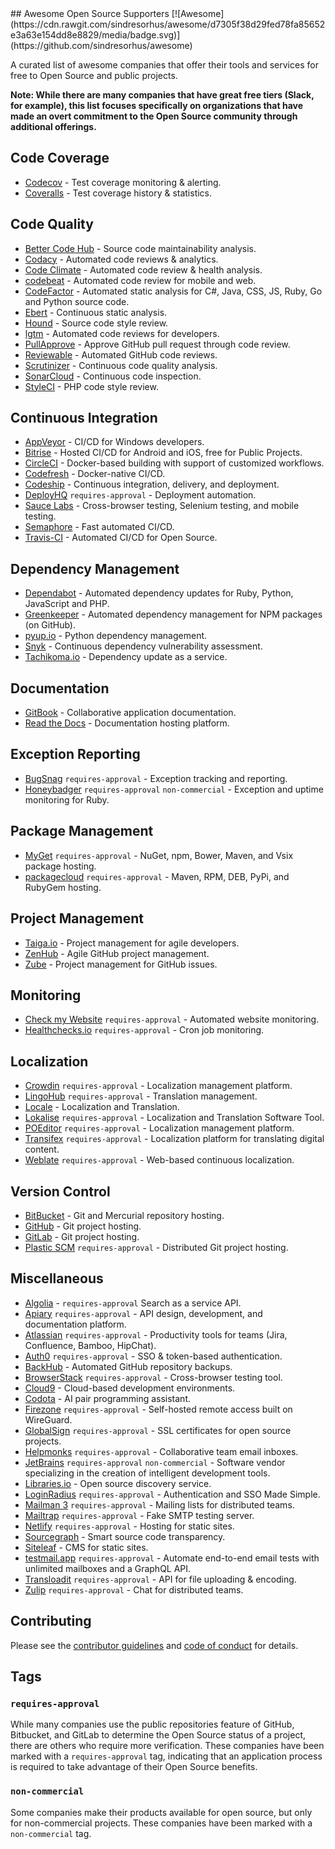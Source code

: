 <div class="github-widget" data-repo="zachflower/awesome-open-source-supporters"></div>
## Awesome Open Source Supporters [![Awesome](https://cdn.rawgit.com/sindresorhus/awesome/d7305f38d29fed78fa85652e3a63e154dd8e8829/media/badge.svg)](https://github.com/sindresorhus/awesome)

A curated list of awesome companies that offer their tools and services for free to Open Source and public projects.

**Note: While there are many companies that have great free tiers (Slack, for example), this list focuses specifically on organizations that have made an overt commitment to the Open Source community through additional offerings.**



## Code Coverage

- [Codecov](https://codecov.io/) - Test coverage monitoring & alerting.
- [Coveralls](https://coveralls.io/) - Test coverage history & statistics.

## Code Quality

- [Better Code Hub](https://bettercodehub.com/) - Source code maintainability analysis.
- [Codacy](https://www.codacy.com/) - Automated code reviews & analytics.
- [Code Climate](https://codeclimate.com/) - Automated code review & health analysis.
- [codebeat](https://codebeat.co/) - Automated code review for mobile and web.
- [CodeFactor](https://www.codefactor.io/) - Automated static analysis for C#, Java, CSS, JS, Ruby, Go and Python source code.
- [Ebert](https://ebertapp.io/) - Continuous static analysis.
- [Hound](https://houndci.com/) - Source code style review.
- [lgtm](https://lgtm.com/) - Automated code reviews for developers.
- [PullApprove](https://about.pullapprove.com/) - Approve GitHub pull request through code review.
- [Reviewable](https://reviewable.io/) - Automated GitHub code reviews.
- [Scrutinizer](https://scrutinizer-ci.com/) - Continuous code quality analysis.
- [SonarCloud](https://sonarcloud.io/) - Continuous code inspection.
- [StyleCI](https://styleci.io/) - PHP code style review.

## Continuous Integration

- [AppVeyor](https://www.appveyor.com/) - CI/CD for Windows developers.
- [Bitrise](https://www.bitrise.io/) - Hosted CI/CD for Android and iOS, free for Public Projects.
- [CircleCI](https://circleci.com/) - Docker-based building with support of customized workflows.
- [Codefresh](https://codefresh.io/) - Docker-native CI/CD.
- [Codeship](https://codeship.com/) - Continuous integration, delivery, and deployment.
- [DeployHQ](https://www.deployhq.com/) `requires-approval` - Deployment automation.
- [Sauce Labs](https://saucelabs.com/) - Cross-browser testing, Selenium testing, and mobile testing.
- [Semaphore](https://semaphoreci.com/) - Fast automated CI/CD.
- [Travis-CI](https://travis-ci.org/) - Automated CI/CD for Open Source.

## Dependency Management

- [Dependabot](https://dependabot.com/) - Automated dependency updates for Ruby, Python, JavaScript and PHP.
- [Greenkeeper](https://greenkeeper.io/) - Automated dependency management for NPM packages (on GitHub).
- [pyup.io](https://pyup.io/) - Python dependency management.
- [Snyk](https://snyk.io/) - Continuous dependency vulnerability assessment.
- [Tachikoma.io](http://tachikoma.io/) - Dependency update as a service.

## Documentation

- [GitBook](https://www.gitbook.com/) - Collaborative application documentation.
- [Read the Docs](https://readthedocs.com/) - Documentation hosting platform.

## Exception Reporting

- [BugSnag](https://www.bugsnag.com/) `requires-approval` - Exception tracking and reporting.
- [Honeybadger](https://www.honeybadger.io) `requires-approval` `non-commercial` - Exception and uptime monitoring for Ruby.

## Package Management

- [MyGet](https://myget.org/) `requires-approval` - NuGet, npm, Bower, Maven, and Vsix package hosting.
- [packagecloud](https://packagecloud.io/pricing) `requires-approval` - Maven, RPM, DEB, PyPi, and RubyGem hosting.

## Project Management

- [Taiga.io](https://taiga.io/) - Project management for agile developers.
- [ZenHub](https://www.zenhub.com/) - Agile GitHub project management.
- [Zube](https://zube.io/) - Project management for GitHub issues.

## Monitoring

- [Check my Website](https://checkmy.ws/) `requires-approval` - Automated website monitoring.
- [Healthchecks.io](https://healthchecks.io/) `requires-approval` - Cron job monitoring.

## Localization

- [Crowdin](https://crowdin.com/) `requires-approval` - Localization management platform.
- [LingoHub](https://lingohub.com/) `requires-approval` - Translation management.
- [Locale](https://www.localeapp.com/) - Localization and Translation.
- [Lokalise](https://lokalise.com/) `requires-approval` - Localization and Translation Software Tool.
- [POEditor](https://poeditor.com/) `requires-approval` - Localization management platform.
- [Transifex](https://www.transifex.com/) `requires-approval` - Localization platform for translating digital content.
- [Weblate](https://weblate.org/) `requires-approval` - Web-based continuous localization.

## Version Control

- [BitBucket](https://bitbucket.org/) - Git and Mercurial repository hosting.
- [GitHub](https://github.com/) - Git project hosting.
- [GitLab](https://about.gitlab.com/) - Git project hosting.
- [Plastic SCM](https://www.plasticscm.com/) `requires-approval` - Distributed Git project hosting.

## Miscellaneous

- [Algolia](https://www.algolia.com/for-open-source/) - `requires-approval` Search as a service API.
- [Apiary](https://apiary.io/) `requires-approval` - API design, development, and documentation platform.
- [Atlassian](https://www.atlassian.com/software/views/open-source-license-request) `requires-approval` - Productivity tools for teams (Jira, Confluence, Bamboo, HipChat).
- [Auth0](https://auth0.com/) `requires-approval` - SSO & token-based authentication.
- [BackHub](https://backhub.co/) - Automated GitHub repository backups.
- [BrowserStack](https://www.browserstack.com/) `requires-approval` - Cross-browser testing tool.
- [Cloud9](https://c9.io/) - Cloud-based development environments.
- [Codota](https://www.codota.com/) - AI pair programming assistant.
- [Firezone](https://www.firezone.dev/) `requires-approval` - Self-hosted remote access built on WireGuard.
- [GlobalSign](https://www.globalsign.com/en/ssl/ssl-open-source/) `requires-approval` - SSL certificates for open source projects.
- [Helpmonks](https://helpmonks.com/) `requires-approval` - Collaborative team email inboxes.
- [JetBrains](https://www.jetbrains.com/buy/opensource/) `requires-approval` `non-commercial` - Software vendor specializing in the creation of intelligent development tools.
- [Libraries.io](https://libraries.io/) - Open source discovery service.
- [LoginRadius](https://www.loginradius.com/)  `requires-approval`  - Authentication and SSO Made Simple.
- [Mailman 3](https://mailman3.com/) `requires-approval` - Mailing lists for distributed teams.
- [Mailtrap](https://mailtrap.io/) `requires-approval` - Fake SMTP testing server.
- [Netlify](https://www.netlify.com) `requires-approval` - Hosting for static sites.
- [Sourcegraph](https://sourcegraph.com/) - Smart source code transparency.
- [Siteleaf](https://www.siteleaf.com/) - CMS for static sites.
- [testmail.app](https://testmail.app/) `requires-approval` - Automate end-to-end email tests with unlimited mailboxes and a GraphQL API.
- [Transloadit](https://transloadit.com/) `requires-approval` - API for file uploading & encoding.
- [Zulip](https://zulip.com) `requires-approval` - Chat for distributed teams.

## Contributing

Please see the [contributor guidelines](https://github.com/zachflower/awesome-open-source-supporters/blob/master/.github/CONTRIBUTING.md) and [code of conduct](https://github.com/zachflower/awesome-open-source-supporters/blob/master/.github/CODE-OF-CONDUCT.md) for details.

## Tags

### `requires-approval`

While many companies use the public repositories feature of GitHub, Bitbucket, and GitLab to determine the Open Source status of a project, there are others who require more verification. These companies have been marked with a `requires-approval` tag, indicating that an application process is required to take advantage of their Open Source benefits.

### `non-commercial`

Some companies make their products available for open source, but only for non-commercial projects. These companies have been marked with a `non-commercial` tag.
